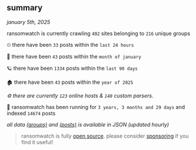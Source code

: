 
## summary
_january 5th, 2025_

ransomwatch is currently crawling `492` sites belonging to `216` unique groups

⏲ there have been `33` posts within the `last 24 hours`

🦈 there have been `43` posts within the `month of january`

🪐 there have been `1334` posts within the `last 90 days`

🏚 there have been `43` posts within the `year of 2025`

_⚙️ there are currently `123` online hosts & `140` custom parsers._

🦕 ransomwatch has been running for `3 years, 3 months and 29 days` and indexed `14674` posts

_all data  [(groups)](http://ransomwhat.telemetry.ltd/groups) and [(posts)](http://ransomwhat.telemetry.ltd/posts) is available in JSON (updated hourly)_

> ransomwatch is fully [open source](https://github.com/joshhighet/ransomwatch#ransomwatch--). please consider [sponsoring](https://github.com/sponsors/joshhighet) if you find it useful!
